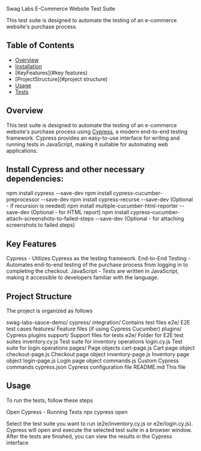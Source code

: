 Swag Labs E-Commerce Website Test Suite

This test suite is designed to automate the testing of an e-commerce website's purchase process.

## Table of Contents

- [Overview](#overview)
- [Installation](#installation)
- [KeyFeatures](#key features)
- [ProjectStructure](#project structure)
- [Usage](#usage)
- [Tests](#tests)

## Overview

This test suite is designed to automate the testing of an e-commerce website's purchase process using [Cypress](https://www.cypress.io/), a modern end-to-end testing framework. Cypress provides an easy-to-use interface for writing and running tests in JavaScript, making it suitable for automating web applications.


## Install Cypress and other necessary dependencies:

npm install cypress --save-dev
npm install cypress-cucumber-preprocessor --save-dev
npm install cypress-recurse --save-dev (Optional - if recursion is needed)
npm install multiple-cucumber-html-reporter --save-dev (Optional - for HTML report)
npm install cypress-cucumber-attach-screenshots-to-failed-steps --save-dev (Optional - for attaching screenshots to failed steps)


## Key Features

Cypress - Utilizes Cypress as the testing framework.
End-to-End Testing - Automates end-to-end testing of the purchase process from logging in to completing the checkout.
JavaScript - Tests are written in JavaScript, making it accessible to developers familiar with the language.

## Project Structure
The project is organized as follows

swag-labs-sauce-demo/
cypress/
integration/           Contains test files
e2e/                   E2E test cases
features/              Feature files (if using Cypress Cucumber)
plugins/               Cypress plugins
support/               Support files for tests
e2e/                   Folder for E2E test suites
inventory.cy.js        Test suite for inventory operations
login.cy.js            Test suite for login operations
pages/                 Page objects
cart-page.js           Cart page object
checkout-page.js       Checkout page object
inventory-page.js      Inventory page object
login-page.js          Login page object
commands.js            Custom Cypress commands
cypress.json           Cypress configuration file
README.md              This file

## Usage
To run the tests, follow these steps

Open Cypress - Running Tests
npx cypress open

Select the test suite you want to run (e2e/inventory.cy.js or e2e/login.cy.js).
Cypress will open and execute the selected test suite in a browser window.
After the tests are finished, you can view the results in the Cypress interface
